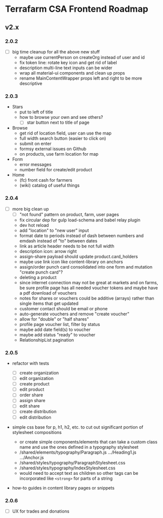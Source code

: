# Terrafarm CSA Frontend Roadmap

## v2.x

### 2.0.2

- [ ] big time cleanup for all the above new stuff
  - maybe use currentPerson on createOrg instead of user and id
  - fix token line: rotate key icon and get rid of label
  - description multi-line text inputs can be wider
  - wrap all material-ui components and clean up props
  - rename MainContentWrapper props left and right to be more descriptive

### 2.0.3

- Stars
  - put to left of title
  - how to browse your own and see others?
    - [ ] star button next to title of page
- Browse
  - get rid of location field, user can use the map
  - full width search button (easier to click on)
  - submit on enter
  - formsy external issues on Github
  - on products, use farm location for map
- Form
  - error messages
  - number field for create/edit product
- Home
  - (fc) front cash for farmers
  - (wiki) catalog of useful things

### 2.0.4

- [ ] more big clean up
  - [ ] "not found" pattern on product, farm, user pages
  - fix circular dep for gulp load-schema and babel relay plugin
  - dev hot reload
  - add "location" to "new user" input
  - format date to periods instead of dash between numbers and emdash instead of "to" between dates
  - link as article header needs to be not full width
  - description icon: arrow right
  - assign-share payload should update product.card_holders
  - maybe use link icon like content-library on anchors
  - assign/order punch card consolidated into one form and mutation "create punch card"?
  - deleting a product
  - since internet connection may not be great at markets and on farms, be sure profile page has all needed voucher tokens and maybe have a pdf download of vouchers
  - notes for shares or vouchers could be additive (arrays) rather than single items that get updated
  - customer contact should be email or phone
  - auto-generate vouchers and remove "create voucher"
  - allow for "double" or "half shares"
  - profile page voucher list, filter by status
  - maybe add date field(s) to voucher
  - maybe add status "ready" to voucher
  - RelationshipList pagination

### 2.0.5

- refactor with tests
  - [ ] create organization
  - [ ] edit organization
  - [ ] create product
  - [ ] edit product
  - [ ] order share
  - [ ] assign share
  - [ ] edit share
  - [ ] create distribution
  - [ ] edit distribution

- simple css base for p, h1, h2, etc. to cut out significant portion of stylesheet compositions
  - or create simple components/elements that can take a custom class name and use the ones defined in a typography stylesheet
  - /shared/elements/typography/Paragraph.js .../Heading1.js .../Anchor.js
  - /shared/styles/typography/ParagraphStylesheet.css
  - /shared/styles/typography/IndexStylesheet.css
  - would need to accept text as children so other tags can be incorporated like `<strong>` for parts of a string

- how-to guides in content library pages or snippets

### 2.0.6

- [ ] UX for trades and donations
